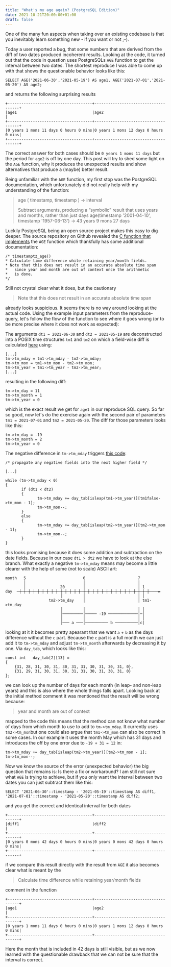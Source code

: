 ```yaml
---
title: "What's my age again? (PostgreSQL Edition)"
date: 2021-10-21T20:00:00+01:00
draft: false
---
```


One of the many fun aspects when taking over an existing codebase is that you inevitably learn something new - if you want or not ;-).

Today a user reported a bug, that some numbers that are derived from the diff of two dates produced incoherent results. Looking at the code, it turned out that the code in question uses PostgreSQLs `AGE` function to get the interval between two dates. The shortest reproduce I was able to come up with that shows the questionable behavior looks like this:

```
SELECT AGE('2021-06-30','2021-05-19') AS age1, AGE('2021-07-01','2021-05-20') AS age2;
```

and returns the following surprising results

```
+-------------------------------------+-------------------------------------+
|age1                                 |age2                                 |
+-------------------------------------+-------------------------------------+
|0 years 1 mons 11 days 0 hours 0 mins|0 years 1 mons 12 days 0 hours 0 mins|
+-------------------------------------+-------------------------------------+
```

The correct answer for both cases should be `0 years 1 mons 11 days` but the period for `age2` is off by one day. This post will try to shed some light on the `AGE` function, why it produces the unexpected results and show alternatives that produce a (maybe) better result.

<!--more-->

Being unfamiliar with the `AGE` function, my first stop was the PostgreSQL documentation, which unfortunately did not really help with my understanding of the function:

> age ( timestamp, timestamp ) → interval
>
>   Subtract arguments, producing a “symbolic” result that uses years and months, rather than just days
>   age(timestamp '2001-04-10', timestamp '1957-06-13') → 43 years 9 mons 27 days

Luckily PostgreSQL being an open source project makes this easy to dig deeper. The source repository on Github revealed the [C function that implements](https://github.com/postgres/postgres/blob/e94c1a55dada49772622d2be2d17a2a9973b2661/src/backend/utils/adt/timestamp.c#L3691) the `AGE` function which thankfully has some additional documentation:

```
/* timestamptz_age()
* Calculate time difference while retaining year/month fields.
* Note that this does not result in an accurate absolute time span
*	since year and month are out of context once the arithmetic
*	is done.
*/ 
```

Still not crystal clear what it does, but the cautionary

> Note that this does not result in an accurate absolute time span

already looks suspicious. It seems there is no way around looking at the actual code. Using the example input parameters from the reproduce-query, let's follow the flow of the function to see where it goes wrong (or to be more precise where it does not work as expected):

The arguments `dt1 = 2021-06-30` and `dt2 = 2021-05-19` are deconstructed into a POSIX time structures `tm1` and `tm2` on which a field-wise diff is calculated [here](https://github.com/postgres/postgres/blob/e94c1a55dada49772622d2be2d17a2a9973b2661/src/backend/utils/adt/timestamp.c#L3717) using:

```
[...]
tm->tm_mday = tm1->tm_mday - tm2->tm_mday;
tm->tm_mon = tm1->tm_mon - tm2->tm_mon;
tm->tm_year = tm1->tm_year - tm2->tm_year;
[...]
```

resulting in the following diff:

```
tm->tm_day = 11
tm->tm_month = 1
tm->tm_year = 0
```

which is the exact result we get for `age1` in our reproduce SQL query.
So far so good, now let's do the exercise again with the second pair of parameters `tm1 = 2021-07-01` and `tm2 = 2021-05-20`. The diff for those parameters looks like this:

```
tm->tm_day = -19
tm->tm_month = 2
tm->tm_year = 0
```

The negative difference in `tm->tm_mday` triggers [this code](https://github.com/postgres/postgres/blob/e94c1a55dada49772622d2be2d17a2a9973b2661/src/backend/utils/adt/timestamp.c#L3759):

```
/* propagate any negative fields into the next higher field */

[...]

while (tm->tm_mday < 0)
{
       if (dt1 < dt2)
       {
              tm->tm_mday += day_tab[isleap(tm1->tm_year)][tm1false->tm_mon - 1];
              tm->tm_mon--;
       }
       else
       {
              tm->tm_mday += day_tab[isleap(tm2->tm_year)][tm2->tm_mon - 1];
              tm->tm_mon--;
       }
}
```

this looks promising because it does some addition and subtraction on the date fields. Because in our case `dt1 > dt2` we have to look at the else branch.
What exactly a negative `tm->tm_mday` means may become a little clearer with the help of some (not to scale) ASCII art:

```
month   5                         6                       7
        │                         │                       │
        │               20        │                       │ 1
day  ─┼─┼─┼─┼─┼─┼─┼─┼─┼─┼─┼─┼─┼─┼─┼─┼─┼─┼─┼─┼─┼─┼─┼─┼─┼─┼─┼─┼─┼────►
                        │         │                       │ │
                   tm2->tm_day    │                       │ tm1->tm_day
                        │         │                       │ │
                        │─────────│───── -19 ─────────────│─│
                        │         │                       │ │
                        │─── a ───│────────── b ──────────│c|
```

looking at it it becomes pretty apearant that we want `a` + `b` as the days difference without the `c` part. Because the `c` part is a full month we can just add it to `tm->tm_mday` and adjust `tm->tm_month` afterwards by decreasing it by one. Via `day_tab`, which looks like this:

```
const int	day_tab[2][13] =
{
	{31, 28, 31, 30, 31, 30, 31, 31, 30, 31, 30, 31, 0},
	{31, 29, 31, 30, 31, 30, 31, 31, 30, 31, 30, 31, 0}
};
```

we can look up the number of days for each month (in leap- and non-leap years) and this is also  where the whole things falls apart. Looking back at the initial method comment it was mentioned that the result will be wrong because:

> year and month are out of context

mapped to the code this means that the method can not know what number of days from which month to use to add to `tm->tm_mday`. It currently uses `tm2->tm_mon`but one could also argue that `tm1->tm_mon` can also be correct in some cases. In our example it uses the month May which has 31 days and introduces the off by one error due to `-19 + 31 = 12` in:

```
tm->tm_mday += day_tab[isleap(tm2->tm_year)][tm2->tm_mon - 1];
tm->tm_mon--;
```

Now we know the source of the error (unexpected behavior) the big question that remains is: Is there a fix or workaround? I am still not sure what `AGE` is trying to achieve, but if you only want the interval between two dates you can just subtract them like this:

```
SELECT '2021-06-30'::timestamp - '2021-05-19'::timestamp AS diff1, '2021-07-01'::timestamp - '2021-05-20'::timestamp AS diff2;
```

and you get the correct and identical interval for both dates

```
+-------------------------------------+-------------------------------------+
|diff1                                |diff2                                |
+-------------------------------------+-------------------------------------+
|0 years 0 mons 42 days 0 hours 0 mins|0 years 0 mons 42 days 0 hours 0 mins|
+-------------------------------------+-------------------------------------+
```

if we compare this result directly with the result from `AGE` it also becomes clear what is meant by the 

>Calculate time difference while retaining year/month fields

comment in the function

```
+-------------------------------------+-------------------------------------+
|age1                                 |age2                                 |
+-------------------------------------+-------------------------------------+
|0 years 1 mons 11 days 0 hours 0 mins|0 years 1 mons 12 days 0 hours 0 mins|
+-------------------------------------+-------------------------------------+
```

Here the month that is included in 42 days is still visible,  but as we now learned with the questionable drawback that we can not be sure that the interval is correct.